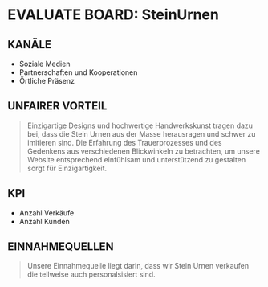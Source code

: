 #  EVALUATE BOARD: SteinUrnen

## KANÄLE
- Soziale Medien
- Partnerschaften und Kooperationen
- Örtliche Präsenz 

## UNFAIRER VORTEIL
> Einzigartige Designs und hochwertige Handwerkskunst tragen dazu bei, dass die Stein Urnen aus der Masse herausragen und schwer zu imitieren sind.
> Die Erfahrung des Trauerprozesses und des Gedenkens aus verschiedenen Blickwinkeln zu betrachten, um unsere Website entsprechend einfühlsam und unterstützend zu gestalten sorgt für Einzigartigkeit.
## KPI
- Anzahl Verkäufe 
- Anzahl Kunden

## EINNAHMEQUELLEN
> Unsere Einnahmequelle liegt darin, dass wir Stein Urnen verkaufen die teilweise auch personalsisiert sind. 